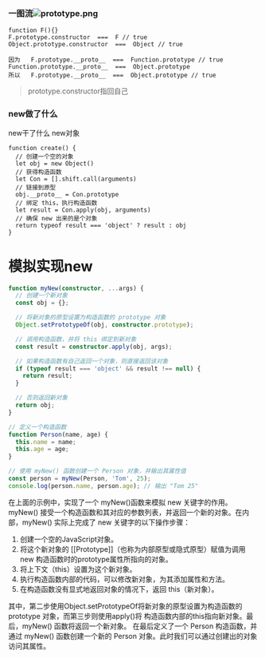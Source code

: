 
### 一图流![prototype.png](https://cdn.nlark.com/yuque/0/2023/png/28823371/1677171240020-a5606e8b-4d6c-41e2-9c42-a2c1acb1fe56.png#averageHue=%23fdfbfa&clientId=u5bb2bf8e-4336-4&from=paste&height=794&id=u5e9b896c&originHeight=992&originWidth=1768&originalType=binary&ratio=1.25&rotation=0&showTitle=false&size=187168&status=done&style=none&taskId=u414b9500-2d65-4a8a-97e8-0683e3b3a3d&title=&width=1414.4)
```tsx
function F(){}
F.prototype.constructor  ===  F // true
Object.prototype.constructor  ===  Object // true

因为   F.prototype.__proto__  ===  Function.prototype // true
Function.prototype.__proto__  ===  Object.prototype
所以   F.prototype.__proto__  ===  Object.prototype // true

```
> prototype.constructor指回自己

### new做了什么
new干了什么 new对象
```tsx
function create() {     
  // 创建一个空的对象     
  let obj = new Object()     
  // 获得构造函数     
  let Con = [].shift.call(arguments)     
  // 链接到原型     
  obj.__proto__ = Con.prototype     
  // 绑定 this，执行构造函数     
  let result = Con.apply(obj, arguments)     
  // 确保 new 出来的是个对象     
  return typeof result === 'object' ? result : obj
}
```


# 模拟实现new
```typescript
function myNew(constructor, ...args) {
  // 创建一个新对象
  const obj = {};

  // 将新对象的原型设置为构造函数的 prototype 对象
  Object.setPrototypeOf(obj, constructor.prototype);

  // 调用构造函数，并将 this 绑定到新对象
  const result = constructor.apply(obj, args);

  // 如果构造函数有自己返回一个对象，则直接返回该对象
  if (typeof result === 'object' && result !== null) {
    return result;
  }

  // 否则返回新对象
  return obj;
}

// 定义一个构造函数
function Person(name, age) {
  this.name = name;
  this.age = age;
}

// 使用 myNew() 函数创建一个 Person 对象，并输出其属性值
const person = myNew(Person, 'Tom', 25);
console.log(person.name, person.age); // 输出 "Tom 25"

```
在上面的示例中，实现了一个 myNew()函数来模拟 new 关键字的作用。 myNew() 接受一个构造函数和其对应的参数列表，并返回一个新的对象。在内部，myNew() 实际上完成了 new 关键字的以下操作步骤：

1. 创建一个空的JavaScript对象。
2. 将这个新对象的 [[Prototype]]（也称为内部原型或隐式原型）赋值为调用 new 构造函数时的prototype属性所指向的对象。
3. 将上下文（this）设置为这个新对象。
4. 执行构造函数内部的代码，可以修改新对象，为其添加属性和方法。
5. 在构造函数没有显式地返回对象的情况下，返回 this（新对象）。

其中，第二步使用Object.setPrototypeOf将新对象的原型设置为构造函数的 prototype 对象，而第三步则使用apply()将 构造函数内部的this指向新对象。最后，myNew() 函数将返回一个新对象。
在最后定义了一个 Person 构造函数，并通过 myNew() 函数创建一个新的 Person 对象。此时我们可以通过创建出的对象访问其属性。
